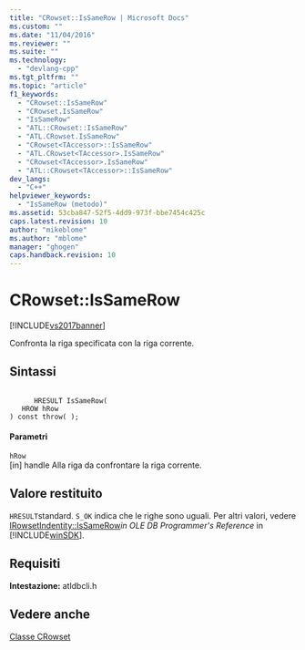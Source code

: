 ```yaml
---
title: "CRowset::IsSameRow | Microsoft Docs"
ms.custom: ""
ms.date: "11/04/2016"
ms.reviewer: ""
ms.suite: ""
ms.technology: 
  - "devlang-cpp"
ms.tgt_pltfrm: ""
ms.topic: "article"
f1_keywords: 
  - "CRowset::IsSameRow"
  - "CRowset.IsSameRow"
  - "IsSameRow"
  - "ATL::CRowset::IsSameRow"
  - "ATL.CRowset.IsSameRow"
  - "CRowset<TAccessor>::IsSameRow"
  - "ATL.CRowset<TAccessor>.IsSameRow"
  - "CRowset<TAccessor>.IsSameRow"
  - "ATL::CRowset<TAccessor>::IsSameRow"
dev_langs: 
  - "C++"
helpviewer_keywords: 
  - "IsSameRow (metodo)"
ms.assetid: 53cba847-52f5-4dd9-973f-bbe7454c425c
caps.latest.revision: 10
author: "mikeblome"
ms.author: "mblome"
manager: "ghogen"
caps.handback.revision: 10
---
```

# CRowset::IsSameRow
[!INCLUDE[vs2017banner](../../assembler/inline/includes/vs2017banner.md)]

Confronta la riga specificata con la riga corrente.  
  
## Sintassi  
  
```  
  
      HRESULT IsSameRow(   
   HROW hRow    
) const throw( );  
```  
  
#### Parametri  
 `hRow`  
 \[in\] handle Alla riga da confrontare la riga corrente.  
  
## Valore restituito  
 `HRESULT`standard.  `S_OK` indica che le righe sono uguali.  Per altri valori, vedere [IRowsetIndentity::IsSameRow](https://msdn.microsoft.com/en-us/library/ms719629.aspx)*in OLE DB Programmer's Reference* in [!INCLUDE[winSDK](../../atl/includes/winsdk_md.md)].  
  
## Requisiti  
 **Intestazione:** atldbcli.h  
  
## Vedere anche  
 [Classe CRowset](../../data/oledb/crowset-class.md)
